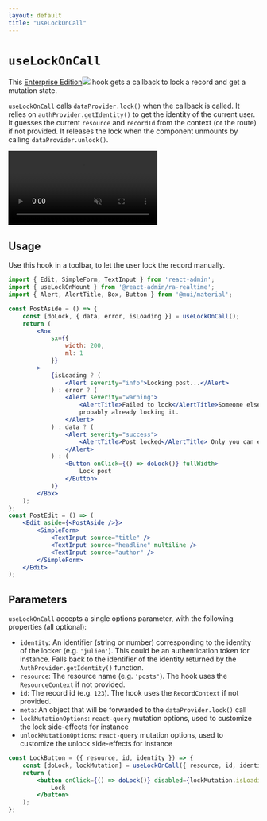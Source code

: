 ```yaml
---
layout: default
title: "useLockOnCall"
---
```


# `useLockOnCall`

This [Enterprise Edition](https://react-admin-ee.marmelab.com)<img class="icon" src="./img/premium.svg" /> hook gets a callback to lock a record and get a mutation state.

`useLockOnCall` calls `dataProvider.lock()` when the callback is called. It relies on `authProvider.getIdentity()` to get the identity of the current user. It guesses the current `resource` and `recordId` from the context (or the route) if not provided. It releases the lock when the component unmounts by calling `dataProvider.unlock()`.

<video controls autoplay playsinline muted loop>
  <source src="./img/useLockOnCall.webm" type="video/webm"/>
  <source src="./img/useLockOnCall.mp4" type="video/mp4"/>
  Your browser does not support the video tag.
</video>


## Usage

Use this hook in a toolbar, to let the user lock the record manually.

```jsx
import { Edit, SimpleForm, TextInput } from 'react-admin';
import { useLockOnMount } from '@react-admin/ra-realtime';
import { Alert, AlertTitle, Box, Button } from '@mui/material';

const PostAside = () => {
    const [doLock, { data, error, isLoading }] = useLockOnCall();
    return (
        <Box
            sx={{
                width: 200,
                ml: 1
            }}
        >
            {isLoading ? (
                <Alert severity="info">Locking post...</Alert>
            ) : error ? (
                <Alert severity="warning">
                    <AlertTitle>Failed to lock</AlertTitle>Someone else is
                    probably already locking it.
                </Alert>
            ) : data ? (
                <Alert severity="success">
                    <AlertTitle>Post locked</AlertTitle> Only you can edit it.
                </Alert>
            ) : (
                <Button onClick={() => doLock()} fullWidth>
                    Lock post
                </Button>
            )}
        </Box>
    );
};
const PostEdit = () => (
    <Edit aside={<PostAside />}>
        <SimpleForm>
            <TextInput source="title" />
            <TextInput source="headline" multiline />
            <TextInput source="author" />
        </SimpleForm>
    </Edit>
);
```

## Parameters

`useLockOnCall` accepts a single options parameter, with the following properties (all optional):

-   `identity`: An identifier (string or number) corresponding to the identity of the locker (e.g. `'julien'`). This could be an authentication token for instance. Falls back to the identifier of the identity returned by the `AuthProvider.getIdentity()` function.
-   `resource`: The resource name (e.g. `'posts'`). The hook uses the `ResourceContext` if not provided.
-   `id`: The record id (e.g. `123`). The hook uses the `RecordContext` if not provided.
-   `meta`: An object that will be forwarded to the `dataProvider.lock()` call
-   `lockMutationOptions`: `react-query` mutation options, used to customize the lock side-effects for instance
-   `unlockMutationOptions`: `react-query` mutation options, used to customize the unlock side-effects for instance

```jsx
const LockButton = ({ resource, id, identity }) => {
    const [doLock, lockMutation] = useLockOnCall({ resource, id, identity });
    return (
        <button onClick={() => doLock()} disabled={lockMutation.isLoading}>
            Lock
        </button>
    );
};
```
